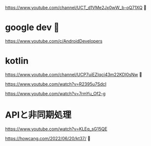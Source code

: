 https://www.youtube.com/channel/UCT_d1VMe2Jx0wW_b-oQ71XQ 🔴

# google dev 🔴
https://www.youtube.com/c/AndroidDevelopers


# kotlin
https://www.youtube.com/channel/UCP7uiEZIqci43m22KDl0sNw 🔴

https://www.youtube.com/watch?v=R2395u7SdcI

https://www.youtube.com/watch?v=7rmYu_Of2-g

# APIと非同期処理
https://www.youtube.com/watch?v=KLEq_sG15QE

https://howcang.com/2022/06/20/kt37/ 🔴
